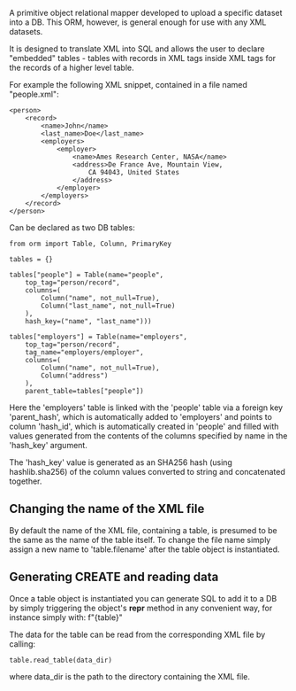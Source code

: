 A primitive object relational mapper developed to upload a specific
dataset into a DB. This ORM, however, is general enough for use with
any XML datasets. 

It is designed to translate XML into SQL and allows the user to 
declare "embedded" tables - tables with records in XML tags inside
XML tags for the records of a higher level table.

For example the following XML snippet, contained in a file named
"people.xml":

```
<person>
    <record>
        <name>John</name>
        <last_name>Doe</last_name>
        <employers>
            <employer>
                <name>Ames Research Center, NASA</name>
                <address>De France Ave, Mountain View, 
                    CA 94043, United States
                </address>
            </employer>
        </employers>
    </record>
</person>
```

Can be declared as two DB tables:

```
from orm import Table, Column, PrimaryKey

tables = {}

tables["people"] = Table(name="people", 
    top_tag="person/record",
    columns=(
        Column("name", not_null=True),
        Column("last_name", not_null=True)
    ),
    hash_key=("name", "last_name")))

tables["employers"] = Table(name="employers",
    top_tag="person/record",
    tag_name="employers/employer",
    columns=(
        Column("name", not_null=True),
        Column("address")
    ),
    parent_table=tables["people"])
```

Here the 'employers' table is linked with the 'people' table via a 
foreign key 'parent_hash', which is automatically added to 'employers'
and points to column 'hash_id', which is automatically created in
'people' and filled with values generated from the contents of the
columns specified by name in the 'hash_key' argument.

The 'hash_key' value is generated as an SHA256 hash 
(using hashlib.sha256) of the column values converted to string and 
concatenated together.


## Changing the name of the XML file

By default the name of the XML file, containing a table, is presumed
to be the same as the name of the table itself. To change the file name
simply assign a new name to 'table.filename' after the table object is
instantiated.


## Generating CREATE and reading data

Once a table object is instantiated you can generate SQL to add it to 
a DB by simply triggering the object's __repr__ method in any convenient
way, for instance simply with: f"{table}"

The data for the table can be read from the corresponding XML file by
calling:

```
table.read_table(data_dir)
```

where data_dir is the path to the directory containing the XML file.
